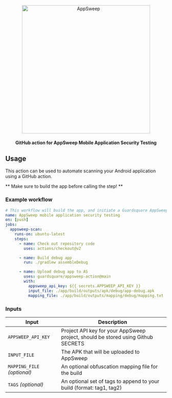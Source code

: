 <p align="center">
  <br />
  <br />
  <a href="https://guardsquare.com/appsweep-mobile-application-security-testing">
    <img
      src="https://appsweep.guardsquare.com/AppSweep-blue.svg"
      alt="AppSweep" width="400">
  </a>
</p>


<h4 align="center">GitHub action for AppSweep Mobile Application Security Testing</h4>

## Usage

This action can be used to automate scanning your Android application using a GitHub action.

** Make sure to build the app before calling the step! **

### Example workflow

```yaml
# This workflow will build the app, and initiate a Guardsquare AppSweep scan of your APK
name: AppSweep mobile application security testing
on: [push]
jobs:
  appsweep-scan:
    runs-on: ubuntu-latest
    steps:
      - name: Check out repository code
        uses: actions/checkout@v2

      - name: Build debug app
        run: ./gradlew assembleDebug

      - name: Upload debug app to AS
        uses: guardsquare/appsweep-action@main
        with:
          appsweep_api_key: ${{ secrets.APPSWEEP_API_KEY }}
          input_file: ./app/build/outputs/apk/debug/app-debug.apk
          mapping_file: ./app/build/outputs/mapping/debug/mapping.txt
```

### Inputs

| Input                         | Description                                                                      |
|-------------------------------|----------------------------------------------------------------------------------|
| `APPSWEEP_API_KEY`            | Project API key for your AppSweep project, should be stored using Github SECRETS |
| `INPUT_FILE`                  | The APK that will be uploaded to AppSweep                                        |
| `MAPPING_FILE` _(optional)_   | An optional obfuscation mapping file for the build                               |
| `TAGS` _(optional)_           | An optional set of tags to append to your build (format: tag1, tag2)             |
